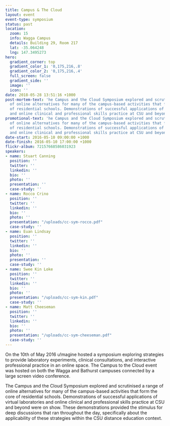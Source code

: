 ```yaml
---
title: Campus & The Cloud
layout: event
event-type: symposium
status: past
location:
  zoom: 15
  info: Wagga Campus
  details: Building 29, Room 217
  lat: -35.064248
  lng: 147.3495273
hero:
  gradient_corner: top
  gradient_color_1: '0,175,216,.8'
  gradient_color_2: '0,175,216,.4'
  full_screen: false
  gradient_side: ''
  image: ''
  icon: ''
date: 2018-05-28 13:51:16 +1000
post-mortem-text: 'he Campus and the Cloud Symposium explored and scrutinised a range
  of online alternatives for many of the campus-based activities that form the core
  of residential schools. Demonstrations of successful applications of virtual laboratories
  and online clinical and professional skills practice at CSU and beyond were on show. '
promotional-text: 'he Campus and the Cloud Symposium explored and scrutinised a range
  of online alternatives for many of the campus-based activities that form the core
  of residential schools. Demonstrations of successful applications of virtual laboratories
  and online clinical and professional skills practice at CSU and beyond were on show. '
date-start: 2016-05-10 09:00:00 +1000
date-finish: 2016-05-10 17:00:00 +1000
flickr-album: 72157668586031923
speakers:
- name: Stuart Canning
  position: ''
  twitter: ''
  linkedin: ''
  bio: ''
  photo: ''
  presentation: ''
  case-study: ''
- name: Rocco Crino
  position: ''
  twitter: ''
  linkedin: ''
  bio: ''
  photo: ''
  presentation: "/uploads/cc-sym-rocco.pdf"
  case-study: ''
- name: Euan Lindsay
  position: ''
  twitter: ''
  linkedin: ''
  bio: ''
  photo: ''
  presentation: ''
  case-study: ''
- name: Swee Kin Loke
  position: ''
  twitter: ''
  linkedin: ''
  bio: ''
  photo: ''
  presentation: "/uploads/cc-sym-kin.pdf"
  case-study: ''
- name: Matt Cheeseman
  position: ''
  twitter: ''
  linkedin: ''
  bio: ''
  photo: ''
  presentation: "/uploads/cc-sym-cheeseman.pdf"
  case-study: ''
---
```

On the 10th of May 2016 u!magine hosted a symposium exploring strategies to provide laboratory experiments, clinical consultations, and interactive professional practice in an online space. The Campus to the Cloud event was hosted on both the Wagga and Bathurst campuses connected by a large screen video conference.

The Campus and the Cloud Symposium explored and scrutinised a range of online alternatives for many of the campus-based activities that form the core of residential schools. Demonstrations of successful applications of virtual laboratories and online clinical and professional skills practice at CSU and beyond were on show. These demonstrations provided the stimulus for deep discussions that ran throughout the day, specifically about the applicability of these strategies within the CSU distance education context.